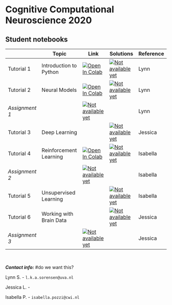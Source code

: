 # Cognitive Computational Neuroscience 2020

## Student notebooks

|   | Topic | Link | Solutions | Reference |
| - | --- | ---- | ---- | ---- |
| Tutorial 1 | Introduction to Python | [![Open In Colab](https://colab.research.google.com/assets/colab-badge.svg)](https://colab.research.google.com/drive/1wit8KPJ6V1PdDaj5EtbAYjhMNwHUZlfk?usp=sharing) | [![Not available yet](https://img.shields.io/badge/available%20on-mm%2Fdd-red)]() | Lynn |
| Tutorial 2 | Neural Models |[![Open In Colab](https://colab.research.google.com/assets/colab-badge.svg)](https://colab.research.google.com/drive/1Dnk3V1DWxoyohKYNem81uI-6i7j9lxQj?usp=sharing) | [![Not available yet](https://img.shields.io/badge/available%20on-mm%2Fdd-red)]() | Lynn |
| *Assignment 1* |  | [![Not available yet](https://img.shields.io/badge/available%20on-30%2F10-red)]() |  | Lynn |
| Tutorial 3 | Deep Learning | | [![Not available yet](https://img.shields.io/badge/available%20on-mm%2Fdd-red)]() | Jessica |
| Tutorial 4 | Reinforcement Learning | [![Open In Colab](https://colab.research.google.com/assets/colab-badge.svg)](https://colab.research.google.com/drive/1WKSLTxkPGIq8mHzLb_Suw8bEmHUtVgte?usp=sharing)| [![Not available yet](https://img.shields.io/badge/available%20on-mm%2Fdd-red)]() | Isabella |
| *Assignment 2* | | [![Not available yet](https://img.shields.io/badge/available%20on-06%2F11-red)]() | | Isabella |
| Tutorial 5 | Unsupervised Learning | | [![Not available yet](https://img.shields.io/badge/available%20on-mm%2Fdd-red)]() | Isabella |
| Tutorial 6 | Working with Brain Data | | [![Not available yet](https://img.shields.io/badge/available%20on-mm%2Fdd-red)]() | Jessica |
| *Assignment 3* | | [![Not available yet](https://img.shields.io/badge/available%20on-13%2F11-red)]() | | Jessica |

<p>&nbsp;</p>

***Contact info:*** #do we want this?

Lynn S. - `l.k.a.sorensen@uva.nl`

Jessica L. -

Isabella P. - `isabella.pozzi@cwi.nl`
